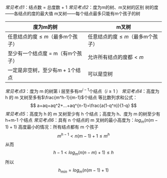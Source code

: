 *常见考点1*：结点数 = 总度数 + 1
*常见考点2*：度为m的树、m叉树的区别
树的度——各结点的度的最大值
m叉树——每个结点最多只能有m个孩子的树

| 度为m的树                  | m叉树                    |
| ---------------------- | ---------------------- |
| 任意结点的度$\leq m$（最多m个孩子） | 任意结点的度$\leq m$（最多m个孩子） |
| 至少有一个结点度 = m（有m个孩子）    | 允许所有结点的度都$< m$         |
| 一定是非空树，至少有$m+1$个结点     | 可以是空树                  |

*常见考点3*：度为 m 的树第 i 层至多有$m^{i-1}$个结点（$i \geq 1$ ）
*常见考点4*：高度为 h 的 m 叉树至多有$\frac{m^h-1}{m-1}$个结点
等比数列求和公式：
$$
a+aq+aq^2+...+aq^{n-1}=\frac{a(1-q^n)}{1-q}
$$
*常见考点5*：高度为 h 的 m 叉树至少有 h 个结点；高度为 h、度为 m 的树至少有 h+m-1 个结点
*常见考点6*：具有 n 个结点的 m 叉树的最小高度为：$log_{m}(n(m-1)+1)$ 
高度最小的情况：所有结点都有 m 个孩子
$$
m^{h-1}<n(m-1)+1\leq m^h
$$
从而
$$
h-1<log_{m}(n(n-m)+1)\leq h
$$
所以
$$
h_{min}=log_m(n(m-1)+1)
$$
